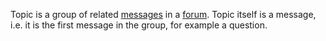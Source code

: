Topic is a group of related [messages](Message.html) in a [forum](Forum.html). 
Topic itself is a message, i.e. it is the first message in the group, for example a question.